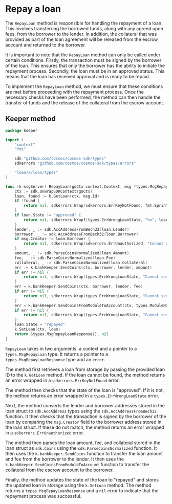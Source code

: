 # Repay a loan

The `RepayLoan` method is responsible for handling the repayment of a loan. This
involves transferring the borrowed funds, along with any agreed upon fees, from
the borrower to the lender. In addition, the collateral that was provided as
part of the loan agreement will be released from the escrow account and returned
to the borrower.

It is important to note that the `RepayLoan` method can only be called under
certain conditions. Firstly, the transaction must be signed by the borrower of
the loan. This ensures that only the borrower has the ability to initiate the
repayment process. Secondly, the loan must be in an approved status. This means
that the loan has received approval and is ready to be repaid.

To implement the `RepayLoan` method, we must ensure that these conditions are
met before proceeding with the repayment process. Once the necessary checks have
been performed, the method can then handle the transfer of funds and the release
of the collateral from the escrow account.

## Keeper method

```go title="x/loan/keeper/msg_server_repay_loan.go"
package keeper

import (
	"context"
	"fmt"

	sdk "github.com/cosmos/cosmos-sdk/types"
	sdkerrors "github.com/cosmos/cosmos-sdk/types/errors"

	"loan/x/loan/types"
)

func (k msgServer) RepayLoan(goCtx context.Context, msg *types.MsgRepayLoan) (*types.MsgRepayLoanResponse, error) {
	ctx := sdk.UnwrapSDKContext(goCtx)
	loan, found := k.GetLoan(ctx, msg.Id)
	if !found {
		return nil, sdkerrors.Wrap(sdkerrors.ErrKeyNotFound, fmt.Sprintf("key %d doesn't exist", msg.Id))
	}
	if loan.State != "approved" {
		return nil, sdkerrors.Wrapf(types.ErrWrongLoanState, "%v", loan.State)
	}
	lender, _ := sdk.AccAddressFromBech32(loan.Lender)
	borrower, _ := sdk.AccAddressFromBech32(loan.Borrower)
	if msg.Creator != loan.Borrower {
		return nil, sdkerrors.Wrap(sdkerrors.ErrUnauthorized, "Cannot repay: not the borrower")
	}
	amount, _ := sdk.ParseCoinsNormalized(loan.Amount)
	fee, _ := sdk.ParseCoinsNormalized(loan.Fee)
	collateral, _ := sdk.ParseCoinsNormalized(loan.Collateral)
	err := k.bankKeeper.SendCoins(ctx, borrower, lender, amount)
	if err != nil {
		return nil, sdkerrors.Wrap(types.ErrWrongLoanState, "Cannot send coins")
	}
	err = k.bankKeeper.SendCoins(ctx, borrower, lender, fee)
	if err != nil {
		return nil, sdkerrors.Wrap(types.ErrWrongLoanState, "Cannot send coins")
	}
	err = k.bankKeeper.SendCoinsFromModuleToAccount(ctx, types.ModuleName, borrower, collateral)
	if err != nil {
		return nil, sdkerrors.Wrap(types.ErrWrongLoanState, "Cannot send coins")
	}
	loan.State = "repayed"
	k.SetLoan(ctx, loan)
	return &types.MsgRepayLoanResponse{}, nil
}
```

`RepayLoan` takes in two arguments: a context and a pointer to a
`types.MsgRepayLoan` type. It returns a pointer to a
`types.MsgRepayLoanResponse` type and an `error`.

The method first retrieves a loan from storage by passing the provided loan ID
to the `k.GetLoan` method. If the loan cannot be found, the method returns an
error wrapped in a `sdkerrors.ErrKeyNotFound` error.

The method then checks that the state of the loan is "approved". If it is not,
the method returns an error wrapped in a `types.ErrWrongLoanState` error.

Next, the method converts the lender and borrower addresses stored in the loan
struct to `sdk.AccAddress` types using the `sdk.AccAddressFromBech32` function.
It then checks that the transaction is signed by the borrower of the loan by
comparing the `msg.Creator` field to the borrower address stored in the loan
struct. If these do not match, the method returns an error wrapped in a
`sdkerrors.ErrUnauthorized` error.

The method then parses the loan amount, fee, and collateral stored in the loan
struct as `sdk.Coins` using the `sdk.ParseCoinsNormalized` function. It then
uses the `k.bankKeeper.SendCoins` function to transfer the loan amount and fee
from the borrower to the lender. It then uses the
`k.bankKeeper.SendCoinsFromModuleToAccount` function to transfer the collateral
from the escrow account to the borrower.

Finally, the method updates the state of the loan to "repayed" and stores the
updated loan in storage using the `k.SetLoan` method. The method returns a
`types.MsgRepayLoanResponse` and a `nil` error to indicate that the repayment
process was successful.